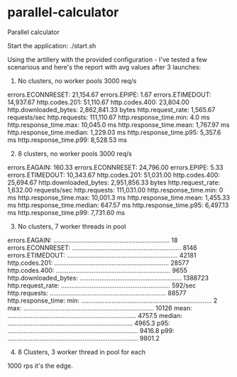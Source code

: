 # parallel-calculator
Parallel calculator


Start the application:
./start.sh

Using the artillery with the provided configuration - I've tested a few scenarious
and here's the report with avg values after 3 launches:

1. No clusters, no worker pools 3000 req/s

errors.ECONNRESET: 21,154.67
errors.EPIPE: 1.67
errors.ETIMEDOUT: 14,937.67
http.codes.201: 51,110.67
http.codes.400: 23,804.00
http.downloaded_bytes: 2,862,841.33 bytes
http.request_rate: 1,565.67 requests/sec
http.requests: 111,110.67
http.response_time.min: 4.0 ms
http.response_time.max: 10,045.0 ms
http.response_time.mean: 1,767.97 ms
http.response_time.median: 1,229.03 ms
http.response_time.p95: 5,357.6 ms
http.response_time.p99: 8,528.53 ms ​

2. 8 clusters, no worker pools 3000 req/s

errors.EAGAIN: 160.33
errors.ECONNRESET: 24,796.00
errors.EPIPE: 5.33
errors.ETIMEDOUT: 10,343.67
http.codes.201: 51,031.00
http.codes.400: 25,694.67
http.downloaded_bytes: 2,951,856.33 bytes
http.request_rate: 1,632.00 requests/sec
http.requests: 111,031.00
http.response_time.min: 0 ms
http.response_time.max: 10,001.3 ms
http.response_time.mean: 1,455.33 ms
http.response_time.median: 647.57 ms
http.response_time.p95: 6,497.13 ms
http.response_time.p99: 7,731.60 ms

3. No clusters, 7 worker threads in pool

errors.EAGAIN: ................................................................. 18
errors.ECONNRESET: ............................................................. 8146
errors.ETIMEDOUT: .............................................................. 42181
http.codes.201: ................................................................ 28577
http.codes.400: ................................................................ 9655
http.downloaded_bytes: ......................................................... 1388723
http.request_rate: ............................................................. 592/sec
http.requests: ................................................................. 88577
http.response_time:
  min: ......................................................................... 2
  max: ......................................................................... 10126
  mean: ........................................................................ 4757.5
  median: ...................................................................... 4965.3
  p95: ......................................................................... 9416.8
  p99: ......................................................................... 9801.2


4. 8 Clusters, 3 worker thread in pool for each


1000 rps it's the edge.
